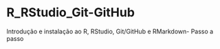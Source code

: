 # R_RStudio_Git-GitHub
Introdução e instalação ao R, RStudio,  Git/GitHub e RMarkdown- Passo a passo

